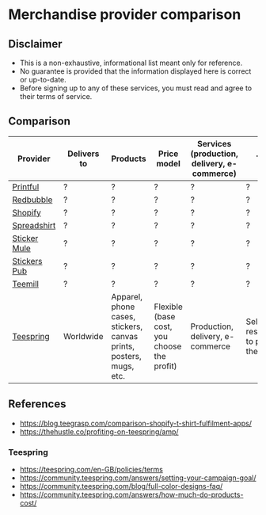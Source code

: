 # Merchandise provider comparison

## Disclaimer

- This is a non-exhaustive, informational list meant only for reference.
- No guarantee is provided that the information displayed here is correct or up-to-date.
- Before signing up to any of these services, you must read and agree to their terms of service.


## Comparison

| Provider                                            | Delivers to | Products                                                           | Price model                                 | Services (production, delivery, e-commerce) | Taxes                             | Copyright                                                                 | Design formats and constraints                                                      | Minimum sale volume                                | Online designer tool | Info to sign up | Info before payout | Cost | Exclusivity for designs |
| --------------------------------------------------- | ----------- | ------------------------------------------------------------------ | ------------------------------------------- | ------------------------------------------- | --------------------------------- | ------------------------------------------------------------------------- | ----------------------------------------------------------------------------------- | -------------------------------------------------- | -------------------- | --------------- | ------------------ | ---- | ----------------------- |
| [Printful](https://www.printful.com/)               | ?           | ?                                                                  | ?                                           | ?                                           | ?                                 | ?                                                                         | ?                                                                                   | ?                                                  | ?                    | ?               | ?                  | ?    | ?                       |
| [Redbubble](https://www.redbubble.com)              | ?           | ?                                                                  | ?                                           | ?                                           | ?                                 | ?                                                                         | ?                                                                                   | ?                                                  | ?                    | ?               | ?                  | ?    | ?                       |
| [Shopify](https://www.shopify.com/sell/tshirts)     | ?           | ?                                                                  | ?                                           | ?                                           | ?                                 | ?                                                                         | ?                                                                                   | ?                                                  | ?                    | ?               | ?                  | ?    | ?                       |
| [Spreadshirt](https://www.spreadshirt.com/)         | ?           | ?                                                                  | ?                                           | ?                                           | ?                                 | ?                                                                         | ?                                                                                   | ?                                                  | ?                    | ?               | ?                  | ?    | ?                       |
| [Sticker Mule](https://www.stickermule.com/)        | ?           | ?                                                                  | ?                                           | ?                                           | ?                                 | ?                                                                         | ?                                                                                   | ?                                                  | ?                    | ?               | ?                  | ?    | ?                       |
| [Stickers Pub](https://www.stickers.pub/)           | ?           | ?                                                                  | ?                                           | ?                                           | ?                                 | ?                                                                         | ?                                                                                   | ?                                                  | ?                    | ?               | ?                  | ?    | ?                       |
| [Teemill](https://teemill.com/)                     | ?           | ?                                                                  | ?                                           | ?                                           | ?                                 | ?                                                                         | ?                                                                                   | ?                                                  | ?                    | ?               | ?                  | ?    | ?                       |
| [Teespring](https://teespring.com/)                 | Worldwide   | Apparel, phone cases, stickers, canvas prints, posters, mugs, etc. | Flexible (base cost, you choose the profit) | Production, delivery, e-commerce            | Seller is responsible to pay them | No ownership claims on your work, licence for them to use it to advertise | EPS: fully vector; PNG/JPEG/GIF: 120 DPI for US campaigns, 300 DPI for EU campaigns | Minimum of 1 product for 120 DPI / 300 DPI designs | Yes                  | Email, password | ?                  | None | No                      |


## References

- https://blog.teegrasp.com/comparison-shopify-t-shirt-fulfilment-apps/
- https://thehustle.co/profiting-on-teespring/amp/


### Teespring

- https://teespring.com/en-GB/policies/terms
- https://community.teespring.com/answers/setting-your-campaign-goal/
- https://community.teespring.com/blog/full-color-designs-faq/
- https://community.teespring.com/answers/how-much-do-products-cost/
